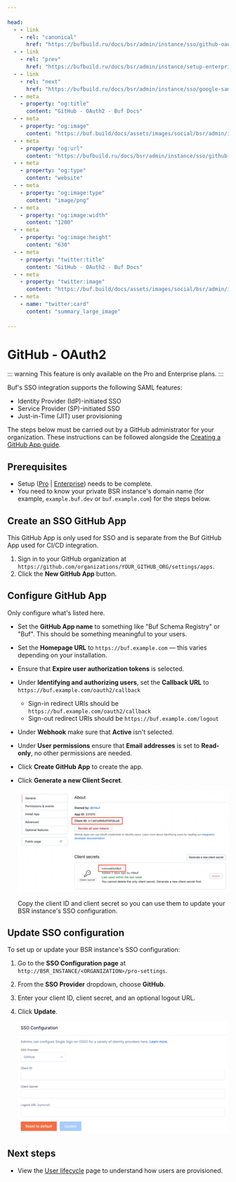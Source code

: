 ```yaml
---

head:
  - - link
    - rel: "canonical"
      href: "https://bufbuild.ru/docs/bsr/admin/instance/sso/github-oauth2/"
  - - link
    - rel: "prev"
      href: "https://bufbuild.ru/docs/bsr/admin/instance/setup-enterprise/"
  - - link
    - rel: "next"
      href: "https://bufbuild.ru/docs/bsr/admin/instance/sso/google-saml/"
  - - meta
    - property: "og:title"
      content: "GitHub - OAuth2 - Buf Docs"
  - - meta
    - property: "og:image"
      content: "https://buf.build/docs/assets/images/social/bsr/admin/instance/sso/github-oauth2.png"
  - - meta
    - property: "og:url"
      content: "https://bufbuild.ru/docs/bsr/admin/instance/sso/github-oauth2/"
  - - meta
    - property: "og:type"
      content: "website"
  - - meta
    - property: "og:image:type"
      content: "image/png"
  - - meta
    - property: "og:image:width"
      content: "1200"
  - - meta
    - property: "og:image:height"
      content: "630"
  - - meta
    - property: "twitter:title"
      content: "GitHub - OAuth2 - Buf Docs"
  - - meta
    - property: "twitter:image"
      content: "https://buf.build/docs/assets/images/social/bsr/admin/instance/sso/github-oauth2.png"
  - - meta
    - name: "twitter:card"
      content: "summary_large_image"

---
```


# GitHub - OAuth2

::: warning
This feature is only available on the Pro and Enterprise plans.
:::

Buf's SSO integration supports the following SAML features:

- Identity Provider (IdP)-initiated SSO
- Service Provider (SP)-initiated SSO
- Just-in-Time (JIT) user provisioning

The steps below must be carried out by a GitHub administrator for your organization. These instructions can be followed alongside the [Creating a GitHub App guide](https://docs.github.com/en/developers/apps/building-github-apps/creating-a-github-app).

## Prerequisites

- Setup ([Pro](../../setup-pro/) | [Enterprise](../../setup-enterprise/)) needs to be complete.
- You need to know your private BSR instance's domain name (for example, `example.buf.dev` or `buf.example.com`) for the steps below.

## Create an SSO GitHub App

This GitHub App is only used for SSO and is separate from the Buf GitHub App used for CI/CD integration.

1.  Sign in to your GitHub organization at `https://github.com/organizations/YOUR_GITHUB_ORG/settings/apps`.
2.  Click the **New GitHub App** button.

## Configure GitHub App

Only configure what's listed here.

- Set the **GitHub App name** to something like "Buf Schema Registry" or "Buf". This should be something meaningful to your users.
- Set the **Homepage URL** to `https://buf.example.com` — this varies depending on your installation.
- Ensure that **Expire user authorization tokens** is selected.
- Under **Identifying and authorizing users**, set the **Callback URL** to `https://buf.example.com/oauth2/callback`

  - Sign-in redirect URIs should be `https://buf.example.com/oauth2/callback`
  - Sign-out redirect URIs should be `https://buf.example.com/logout`

- Under **Webhook** make sure that **Active** isn't selected.
- Under **User permissions** ensure that **Email addresses** is set to **Read-only**, no other permissions are needed.
- Click **Create GitHub App** to create the app.
- Click **Generate a new Client Secret**.

  ![Screen shot of GitHub app configuration](../../../../../images/bsr/sso/github-oauth2.png)

  Copy the client ID and client secret so you can use them to update your BSR instance's SSO configuration.

## Update SSO configuration

To set up or update your BSR instance's SSO configuration:

1.  Go to the **SSO Configuration page** at `http://BSR_INSTANCE/<ORGANIZATION>/pro-settings`.
2.  From the **SSO Provider** dropdown, choose **GitHub**.
3.  Enter your client ID, client secret, and an optional logout URL.
4.  Click **Update**.

    ![Screen shot of BSR GitHub SSO configuration](../../../../../images/bsr/sso/github-config.png)

## Next steps

- View the [User lifecycle](../../user-lifecycle/) page to understand how users are provisioned.
